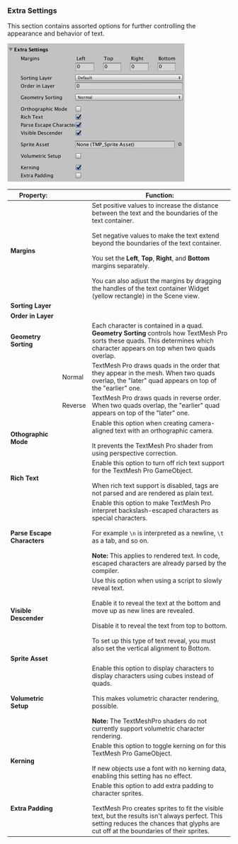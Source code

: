 ### Extra Settings
This section contains assorted options for further controlling the appearance and behavior of text.

![Example image](../images/TMP_Object_Extra3D.png)

|Property:||Function:|
|---------|-|---------|
|**Margins**||Set positive values to increase the distance between the text and the boundaries of the text container. <br/><br/> Set negative values to make the text extend beyond the boundaries of the text container. <br/><br/> You set the  **Left**, **Top**, **Right**, and **Bottom** margins separately. <br/><br/> You can also adjust the margins by dragging the handles of the text container Widget (yellow rectangle) in the Scene view.|
|**Sorting Layer**   |   |   |
|**Order in Layer**   |   |   |
|**Geometry Sorting**||Each character is contained in a quad. **Geometry Sorting** controls how TextMesh Pro sorts these quads. This determines which character appears on top when two quads overlap.|
||Normal| TextMesh Pro draws quads in the order that they appear in the mesh. When two quads overlap, the "later" quad appears on top of the "earlier" one.|
||Reverse| TextMesh Pro draws quads in reverse order. When two quads overlap, the "earlier" quad appears on top of the "later" one.|
|**Othographic Mode**   |   |  Enable this option when creating camera-aligned text with an orthographic camera. <br/><br/> It prevents the TextMesh Pro shader from using perspective correction.|
|**Rich Text**||Enable this option to turn off rich text support for the TextMesh Pro GameObject. <br/><br/> When rich text support is disabled, tags are not parsed and are rendered as plain text.|
|**Parse Escape Characters**||Enable this option to make TextMesh Pro interpret backslash-escaped characters as special characters. <br/><br/> For example `\n` is interpreted as a newline, `\t` as a tab, and so on. <br/><br/> **Note:** This applies to rendered text. In code, escaped characters are already parsed by the compiler.|
|**Visible Descender**|| Use this option when using a script to slowly reveal text. <br/><br/> Enable it to reveal the text at the bottom and move up as new lines are revealed. <br/><br/> Disable it to reveal the text from top to bottom. <br/><br/> To set up this type of text reveal, you must also set the vertical alignment to Bottom.|
| **Sprite Asset** |||
|**Volumetric Setup**   |   | Enable this option to display characters to display characters using cubes instead of quads. <br/><br/> This makes volumetric character rendering, possible. <br/><br/> **Note:** The TextMeshPro shaders  do not currently support volumetric character rendering.  |
| **Kerning**||Enable this option to toggle kerning on for this TextMesh Pro GameObject. <br/><br/> If new objects use a font with no kerning data, enabling this setting has no effect.|
|**Extra Padding**|| Enable this option to add extra padding to character sprites. <br/><br/> TextMesh Pro creates sprites to fit the visible text, but the results isn't always perfect. This setting reduces the chances that glyphs are cut off at the boundaries of their sprites.|
